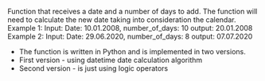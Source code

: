  
 
 Function that receives a date and a number of days to add. 
 The function will need to calculate the new date taking into consideration the calendar. 
 Example 1: Input: Date: 10.01.2008, number_of_days: 10 output: 20.01.2008 
 Example 2: Input: Date: 29.06.2020, number_of_days: 8 output: 07.07.2020
 
 * The function is written in Python and is implemented in two versions.
 * First version - using datetime date calculation algorithm
 * Second version - is just using logic operators
